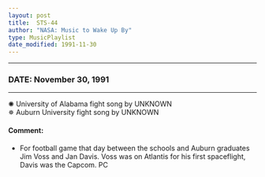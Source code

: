 ```yaml
---
layout: post
title:  STS-44
author: "NASA: Music to Wake Up By"
type: MusicPlaylist
date_modified: 1991-11-30
---
```


----
### DATE: November 30, 1991
----
✺ University of Alabama fight song by UNKNOWN  &nbsp;<br />✵ Auburn University fight song by UNKNOWN

#### Comment:
* For football game that day between the schools and Auburn graduates Jim Voss and Jan Davis. Voss was on Atlantis for his first spaceflight, Davis was the Capcom. PC
